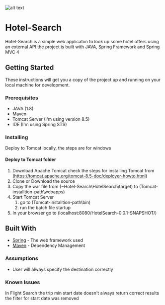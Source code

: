 ![alt text](https://travis-ci.org/hanoonzz/Hotel-Search.svg?branch=master)
# Hotel-Search 
Hotel-Search is a simple web applicaton to look up some hotel offers using an external API 
the project is built with JAVA, Spring Framework and Spring MVC 4

## Getting Started

These instructions will get you a copy of the project up and running on your local machine for development.

### Prerequisites

* JAVA (1.8)
* Maven 
* Tomcat Server (I'm using version 8.5)
* IDE (I'm using Spring STS)

### Installing
Deploy to Tomcat locally, the steps are for windows

#### Deploy to Tomcat folder
1. Download Apache Tomcat
check the steps for installing Tomcat from (https://tomcat.apache.org/tomcat-8.5-doc/deployer-howto.html)
1. Clone or Download the source
1. Copy the war file from (~Hotel-Search\HotelSearch\target) to (Tomcat-installtion-path\webapps)
1. Start Tomcat Server 
	1. go to (Tomcat-installtion-path\bin\)
	1. run the batch file startup
1. In your browser go to (localhost:8080/HotelSearch-0.0.1-SNAPSHOT/)


## Built With

* [Spring](https://spring.io) - The web framework used
* [Maven](https://maven.apache.org/) - Dependency Management

### Assumptions
* User will always specify the destination correctly 


### Known Issues
In Flight Search the trip min start date doesn't always return correct results 
the filter for start date was removed 
